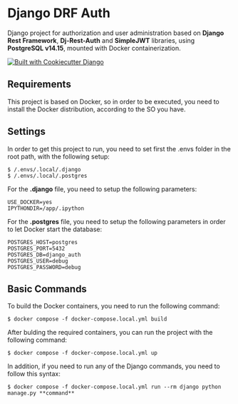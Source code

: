 # Django DRF Auth

Django project for authorization and user administration based on **Django Rest Framework**, **Dj-Rest-Auth** and **SimpleJWT** libraries, using **PostgreSQL v14.15**, mounted with Docker containerization.

[![Built with Cookiecutter Django](https://img.shields.io/badge/built%20with-Cookiecutter%20Django-ff69b4.svg?logo=cookiecutter)](https://github.com/cookiecutter/cookiecutter-django/)

## Requirements

This project is based on Docker, so in order to be executed, you need to install the Docker distribution, according to the SO you have.

## Settings

In order to get this project to run, you need to set first the .envs folder in the root path, with the following setup:

    $ /.envs/.local/.django
    $ /.envs/.local/.postgres

For the **.django** file, you need to setup the following parameters:

    USE_DOCKER=yes
    IPYTHONDIR=/app/.ipython

For the **.postgres** file, you need to setup the following parameters in order to let Docker start the database:

    POSTGRES_HOST=postgres
    POSTGRES_PORT=5432
    POSTGRES_DB=django_auth
    POSTGRES_USER=debug
    POSTGRES_PASSWORD=debug

## Basic Commands

To build the Docker containers, you need to run the following command:

    $ docker compose -f docker-compose.local.yml build

After bulding the required containers, you can run the project with the following command:

    $ docker compose -f docker-compose.local.yml up

In addition, if you need to run any of the Django commands, you need to follow this syntax:

    $ docker compose -f docker-compose.local.yml run --rm django python manage.py **command**
